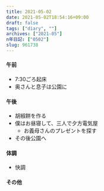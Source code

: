 ```yaml
---
title: 2021-05-02
date: 2021-05-02T18:54:16+09:00
draft: false
tags: ["diary", ""]
archives: ["2021-05"]
n年日記: ["0502"]
slug: 961738
---
```

#### 午前
- 7:30ごろ起床
- 奥さんと息子は公園に
#### 午後
- 胡椒餅を作る
- 僕はお昼寝して、三人で夕方電気屋
  - お義母さんのプレゼントを探す
- その後公園へ
#### 体調
- 快調
#### その他
